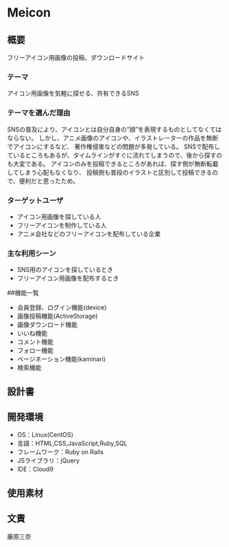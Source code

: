 # Meicon

## 概要
フリーアイコン用画像の投稿、ダウンロードサイト

### テーマ
アイコン用画像を気軽に探せる、共有できるSNS

### テーマを選んだ理由
SNSの普及により、アイコンとは自分自身の”顔”を表現するものとしてなくてはならない。
しかし、アニメ画像のアイコンや、イラストレーターの作品を無断でアイコンにするなど、
著作権侵害などの問題が多発している。
SNSで配布しているところもあるが、タイムラインがすぐに流れてしまうので、後から探すのも大変である。
アイコンのみを投稿できるところがあれば、探す側が無断転載してしまう心配もなくなり、
投稿側も普段のイラストと区別して投稿できるので、便利だと思ったため。

### ターゲットユーザ
- アイコン用画像を探している人
- フリーアイコンを制作している人
- アニメ会社などのフリーアイコンを配布している企業

### 主な利用シーン
- SNS用のアイコンを探しているとき
- フリーアイコン用画像を配布するとき

##機能一覧
- 会員登録、ログイン機能(device)
- 画像投稿機能(ActiveStorage)
- 画像ダウンロード機能
- いいね機能
- コメント機能
- フォロー機能
- ページネーション機能(kaminari)
- 検索機能

## 設計書

## 開発環境
- OS：Linux(CentOS)
- 言語：HTML,CSS,JavaScript,Ruby,SQL
- フレームワーク：Ruby on Rails
- JSライブラリ：jQuery
- IDE：Cloud9

## 使用素材

## 文責
藤原三奈